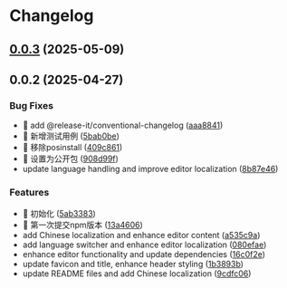 # Changelog

## [0.0.3](https://github.com/kway-teow/tiny-react-editor/compare/v0.0.2...v0.0.3) (2025-05-09)

## 0.0.2 (2025-04-27)


### Bug Fixes

* 🐛 add @release-it/conventional-changelog ([aaa8841](https://github.com/kway-teow/tiny-react-editor/commit/aaa88418226ea6f9e986a32859e3d3b3f4842202))
* 🐛 新增测试用例 ([5bab0be](https://github.com/kway-teow/tiny-react-editor/commit/5bab0beac402600207bf15edb9f271cf9c1c1cb2))
* 🐛 移除posinstall ([409c861](https://github.com/kway-teow/tiny-react-editor/commit/409c86111d61caa9a49a105e4e9c9fabadbcbf20))
* 🐛 设置为公开包 ([908d99f](https://github.com/kway-teow/tiny-react-editor/commit/908d99ff9042217e967064fd9adfb7d7c59f3e42))
* update language handling and improve editor localization ([8b87e46](https://github.com/kway-teow/tiny-react-editor/commit/8b87e467718d6b1fcc28e262905e352ef8110ca0))


### Features

* 🎸 初始化 ([5ab3383](https://github.com/kway-teow/tiny-react-editor/commit/5ab3383bbb9b8157e8f71baf4bc414fd1cef68f6))
* 🎸 第一次提交npm版本 ([13a4606](https://github.com/kway-teow/tiny-react-editor/commit/13a4606b8c894c9de69f3bd4abbd9ecf7812724e))
* add Chinese localization and enhance editor content ([a535c9a](https://github.com/kway-teow/tiny-react-editor/commit/a535c9a5b12ac98c54b11f12579bf204f6ae4b57))
* add language switcher and enhance editor localization ([080efae](https://github.com/kway-teow/tiny-react-editor/commit/080efae96c1b39dbb7ef5646cac1d7cb717d17e9))
* enhance editor functionality and update dependencies ([16c0f2e](https://github.com/kway-teow/tiny-react-editor/commit/16c0f2e8602474be677d1075cf353d78a23ab9d0))
* update favicon and title, enhance header styling ([1b3893b](https://github.com/kway-teow/tiny-react-editor/commit/1b3893b950a34285a36df4d5754ff6bc2b88b8d4))
* update README files and add Chinese localization ([9cdfc06](https://github.com/kway-teow/tiny-react-editor/commit/9cdfc06ded083d0339a4bfa2bf69bd24b6f24d23))
